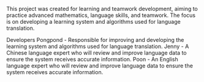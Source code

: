 This project was created for learning and teamwork development, aiming to practice advanced mathematics, language skills, and teamwork. The focus is on developing a learning system and algorithms used for language translation.

Developers
Pongpond - Responsible for improving and developing the learning system and algorithms used for language translation.
Jenny - A Chinese language expert who will review and improve language data to ensure the system receives accurate information.
Poon - An English language expert who will review and improve language data to ensure the system receives accurate information.
